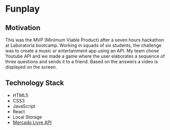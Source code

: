 # Funplay

## Motivation
This was the MVP (Minimum Viable Product) after a seven hours hackathon at Laboratoria bootcamp. Working in squads of six students, the challenge was to create a music or entertainment app using an API. 
My team chose Youtube API and we made a game where the user elaborates a sequence of three questions and sends it to a friend. Based on the answers a video is displayed on the screen.

## Technology Stack
+ HTML5
+ CSS3
+ JavaScript 
+ React
+ Local Storage
+ [Mercado Livre API](https://developers.mercadolivre.com.br/) 